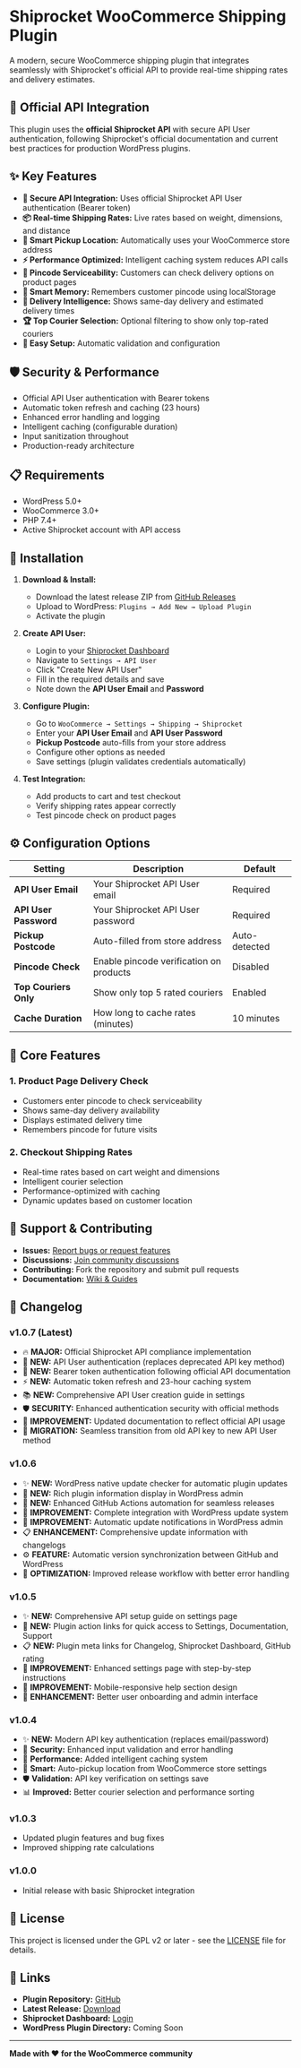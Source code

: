# Shiprocket WooCommerce Shipping Plugin

A modern, secure WooCommerce shipping plugin that integrates seamlessly with Shiprocket's official API to provide real-time shipping rates and delivery estimates.

## 🚀 **Official API Integration**

This plugin uses the **official Shiprocket API** with secure API User authentication, following Shiprocket's official documentation and current best practices for production WordPress plugins.

## ✨ **Key Features**

* **🔐 Secure API Integration:** Uses official Shiprocket API User authentication (Bearer token)
* **📦 Real-time Shipping Rates:** Live rates based on weight, dimensions, and distance
* **📍 Smart Pickup Location:** Automatically uses your WooCommerce store address
* **⚡ Performance Optimized:** Intelligent caching system reduces API calls
* **🎯 Pincode Serviceability:** Customers can check delivery options on product pages
* **💾 Smart Memory:** Remembers customer pincode using localStorage
* **🚚 Delivery Intelligence:** Shows same-day delivery and estimated delivery times
* **🏆 Top Courier Selection:** Optional filtering to show only top-rated couriers
* **🔧 Easy Setup:** Automatic validation and configuration

## 🛡️ **Security & Performance**

* Official API User authentication with Bearer tokens
* Automatic token refresh and caching (23 hours)
* Enhanced error handling and logging
* Intelligent caching (configurable duration)
* Input sanitization throughout
* Production-ready architecture

## 📋 **Requirements**

* WordPress 5.0+
* WooCommerce 3.0+
* PHP 7.4+
* Active Shiprocket account with API access

## 🔧 **Installation**

1. **Download & Install:**
   - Download the latest release ZIP from [GitHub Releases](https://github.com/ProgrammerNomad/shiprocket-woo-shipping/releases)
   - Upload to WordPress: `Plugins → Add New → Upload Plugin`
   - Activate the plugin

2. **Create API User:**
   - Login to your [Shiprocket Dashboard](https://shiprocket.in/)
   - Navigate to `Settings → API User`
   - Click "Create New API User"
   - Fill in the required details and save
   - Note down the **API User Email** and **Password**

3. **Configure Plugin:**
   - Go to `WooCommerce → Settings → Shipping → Shiprocket`
   - Enter your **API User Email** and **API User Password**
   - **Pickup Postcode** auto-fills from your store address
   - Configure other options as needed
   - Save settings (plugin validates credentials automatically)

4. **Test Integration:**
   - Add products to cart and test checkout
   - Verify shipping rates appear correctly
   - Test pincode check on product pages

## ⚙️ **Configuration Options**

| Setting | Description | Default |
|---------|-------------|---------|
| **API User Email** | Your Shiprocket API User email | Required |
| **API User Password** | Your Shiprocket API User password | Required |
| **Pickup Postcode** | Auto-filled from store address | Auto-detected |
| **Pincode Check** | Enable pincode verification on products | Disabled |
| **Top Couriers Only** | Show only top 5 rated couriers | Enabled |
| **Cache Duration** | How long to cache rates (minutes) | 10 minutes |

## 🎯 **Core Features**

### 1. **Product Page Delivery Check**
- Customers enter pincode to check serviceability
- Shows same-day delivery availability
- Displays estimated delivery time
- Remembers pincode for future visits

### 2. **Checkout Shipping Rates**
- Real-time rates based on cart weight and dimensions
- Intelligent courier selection
- Performance-optimized with caching
- Dynamic updates based on customer location

## 🤝 **Support & Contributing**

- **Issues:** [Report bugs or request features](https://github.com/ProgrammerNomad/shiprocket-woo-shipping/issues)
- **Discussions:** [Join community discussions](https://github.com/ProgrammerNomad/shiprocket-woo-shipping/discussions)
- **Contributing:** Fork the repository and submit pull requests
- **Documentation:** [Wiki & Guides](https://github.com/ProgrammerNomad/shiprocket-woo-shipping/wiki)

## 📝 **Changelog**

### v1.0.7 (Latest)
* 🔥 **MAJOR:** Official Shiprocket API compliance implementation
* 🔐 **NEW:** API User authentication (replaces deprecated API key method)
* 🎯 **NEW:** Bearer token authentication following official API documentation
* ⚡ **NEW:** Automatic token refresh and 23-hour caching system
* 📚 **NEW:** Comprehensive API User creation guide in settings
* 🛡️ **SECURITY:** Enhanced authentication security with official methods
* 📖 **IMPROVEMENT:** Updated documentation to reflect official API usage
* 🔄 **MIGRATION:** Seamless transition from old API key to new API User method

### v1.0.6
* ✨ **NEW:** WordPress native update checker for automatic plugin updates
* 🔄 **NEW:** Rich plugin information display in WordPress admin
* 🤖 **NEW:** Enhanced GitHub Actions automation for seamless releases
* 🔗 **IMPROVEMENT:** Complete integration with WordPress update system
* 📢 **IMPROVEMENT:** Automatic update notifications in WordPress admin
* 📋 **ENHANCEMENT:** Comprehensive update information with changelogs
* ⚙️ **FEATURE:** Automatic version synchronization between GitHub and WordPress
* 🚀 **OPTIMIZATION:** Improved release workflow with better error handling

### v1.0.5
* ✨ **NEW:** Comprehensive API setup guide on settings page
* 🔗 **NEW:** Plugin action links for quick access to Settings, Documentation, Support
* 📋 **NEW:** Plugin meta links for Changelog, Shiprocket Dashboard, GitHub rating
* 🎨 **IMPROVEMENT:** Enhanced settings page with step-by-step instructions
* 📱 **IMPROVEMENT:** Mobile-responsive help section design
* 🚀 **ENHANCEMENT:** Better user onboarding and admin interface

### v1.0.4
* ✨ **NEW:** Modern API key authentication (replaces email/password)
* 🔐 **Security:** Enhanced input validation and error handling
* 🚀 **Performance:** Added intelligent caching system
* 📍 **Smart:** Auto-pickup location from WooCommerce store settings
* 🛡️ **Validation:** API key verification on settings save
* 📊 **Improved:** Better courier selection and performance sorting

### v1.0.3
* Updated plugin features and bug fixes
* Improved shipping rate calculations

### v1.0.0
* Initial release with basic Shiprocket integration

## 📄 **License**

This project is licensed under the GPL v2 or later - see the [LICENSE](LICENSE) file for details.

## 🔗 **Links**

* **Plugin Repository:** [GitHub](https://github.com/ProgrammerNomad/shiprocket-woo-shipping)
* **Latest Release:** [Download](https://github.com/ProgrammerNomad/shiprocket-woo-shipping/releases/latest)
* **Shiprocket Dashboard:** [Login](https://app.shiprocket.in/dashboard)
* **WordPress Plugin Directory:** Coming Soon

---

**Made with ❤️ for the WooCommerce community**
